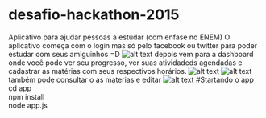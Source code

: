 # desafio-hackathon-2015
Aplicativo para ajudar pessoas a estudar (com enfase no ENEM)
O aplicativo começa com o login mas só pelo facebook ou twitter para poder  estudar com seus amiguinhos =D
![alt text](https://github.com/micaelsouza/desafio-hackathon-2015/blob/master/dev/screenshot/login.png "Tela Login")
depois vem para a dashboard onde você pode ver seu progresso, ver suas atividadeds agendadas e cadastrar as matérias
com seus respectivos horários.
![alt text](https://github.com/micaelsouza/desafio-hackathon-2015/blob/master/dev/screenshot/dashboard.png "Dashboard")
![alt text](https://github.com/micaelsouza/desafio-hackathon-2015/blob/master/dev/screenshot/cadastrar.png "Tela de cadastro")
também pode consultar o as materias e editar 
![alt text](https://github.com/micaelsouza/desafio-hackathon-2015/blob/master/dev/screenshot/consultar.png "Tela de cadastro")
#Startando o app
cd app <br>
npm install <br>
node app.js




